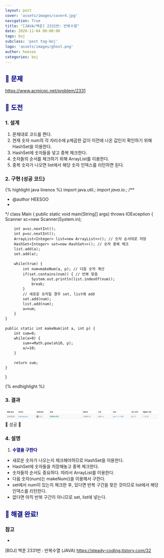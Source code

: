 ```yaml
---
layout: post
cover: 'assets/images/cover4.jpg'
navigation: True
title: "[JAVA/백준] 2331번: 반복수열"
date: 2020-11-04 00:00:00
tags: boj
subclass: 'post tag-boj'
logo: 'assets/images/ghost.png'
author: heesoo
categories: boj
---
```

## <span style="color:navy">👀 문제</span>
<https://www.acmicpc.net/problem/2331>

## <span style="color:navy">👊 도전</span>

### 1. 설계
1. 문제대로 코드를 짠다.
2. 현재 숫자 num의 각 자리수에 p제곱한 값이 이전에 나온 값인지 확인하기 위해 HashSet을 이용한다.
3. HashSet에 숫자들을 넣고 중복 체크한다.
4. 숫자들의 순서를 체크하기 위해 ArrayList를 이용한다.
5. 중복 숫자가 나오면 list에서 해당 숫자 인덱스를 리턴하면 된다.

### 2. 구현 (성공 코드)
{% highlight java linenos %}
import java.util.*;
import java.io.*;
/**
 * @author HEESOO
 *
 */
class Main {
	public static void main(String[] args) throws IOException {
		Scanner sc=new Scanner(System.in);
		
		int a=sc.nextInt();
		int p=sc.nextInt();	
		ArrayList<Integer> list=new ArrayList<>(); // 숫자 순서대로 저장
		HashSet<Integer> set=new HashSet<>(); // 숫자 중복 체크
		list.add(a);
		set.add(a);
		
		while(true) {
			int num=makeNum(a, p); // 다음 숫자 계산
			if(set.contains(num)) { // 반복 찾음
				System.out.println(list.indexOf(num));
				break;
			}
			// 새로운 숫자일 경우 set, list에 add
			set.add(num);
			list.add(num);
			a=num;
		}
	}
	
	public static int makeNum(int a, int p) {
		int sum=0;
		while(a>0) {
			sum+=Math.pow(a%10, p);
			a/=10;
		}
		
		return sum;
	}
}

{% endhighlight %}

### 3. 결과
![실행결과](./assets/images/201104_5.PNG)
🤟 성공 🤟  


### 4. 설명
1. **<span style="color:navy">수열을 구한다</span>**  
- 새로운 숫자가 나오는지 체크해야하므로 HashSet을 이용한다.
- HashSet에 숫자들을 저장해놓고 중복 체크한다.
- 숫자들의 순서도 중요하다. 따라서 ArrayList를 이용한다.
- 다음 숫자(num)는 makeNum()을 이용해서 구한다.
- set에서 num이 있는지 체크한 후, 있다면 반복 구간을 찾은 것이므로 list에서 해당 인덱스를 리턴한다.
- 없다면 아직 반복 구간이 아니므로 set, list에 넣는다.

## <span style="color:navy">👏 해결 완료!</span>

### 참고
- 
[BOJ] 백준 2331번 : 반복수열 (JAVA) <https://steady-coding.tistory.com/32>